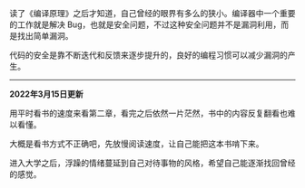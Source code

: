
读了《编译原理》之后才知道，自己曾经的眼界有多么的狭小。编译器中一个重要的工作就是解决 Bug，也就是安全问题，不过这种安全问题并不是漏洞利用，而是找出简单漏洞。

代码的安全是靠不断迭代和反馈来逐步提升的，良好的编程习惯可以减少漏洞的产生。

---

**2022年3月15日更新**

用平时看书的速度来看第二章，看完之后依然一片茫然，书中的内容反复翻看也难以看懂。

大概是看书方式不正确吧，先放慢阅读速度，让自己能把这本书啃下来。

进入大学之后，浮躁的情绪蔓延到自己对待事物的风格，希望自己能逐渐找回曾经的感觉。